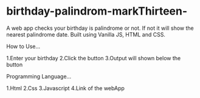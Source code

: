 # birthday-palindrom-markThirteen-
A web app checks your birthday is palindrome or not. If not it will show the nearest palindrome date. Built using Vanilla JS, HTML and CSS.

How to Use...

1.Enter your birthday
2.Click the button
3.Output will shown below the button

Programming Language...

1.Html
2.Css
3.Javascript
4.Link of the webApp
